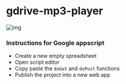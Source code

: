 # gdrive-mp3-player

![img](https://ipfs.infura.io/ipfs/QmZTY6ezVb6KN7Wfqf1VL4Zz6yPjyRkeF48Rtpb99ugg5c)

### Instructions for Google appscript

- Create a new empty spreadsheet
- Open script editor
- Copy paste the `doGet` and `doPost` functions
- Publish the project into a new web app
